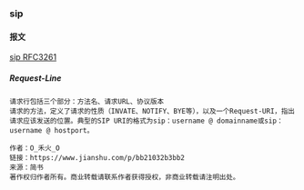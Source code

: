 ### sip

#### 报文

[sip RFC3261](https://www.ojianshu.com/p/bb21032b3bb2)

##### Request-Line

```
请求行包括三个部分：方法名、请求URL、协议版本
请求的方法，定义了请求的性质（INVATE、NOTIFY、BYE等），以及一个Request-URI，指出请求应该发送的位置。典型的SIP URI的格式为sip：username @ domainname或sip：username @ hostport。

作者：O_禾火_O
链接：https://www.jianshu.com/p/bb21032b3bb2
来源：简书
著作权归作者所有。商业转载请联系作者获得授权，非商业转载请注明出处。

```
